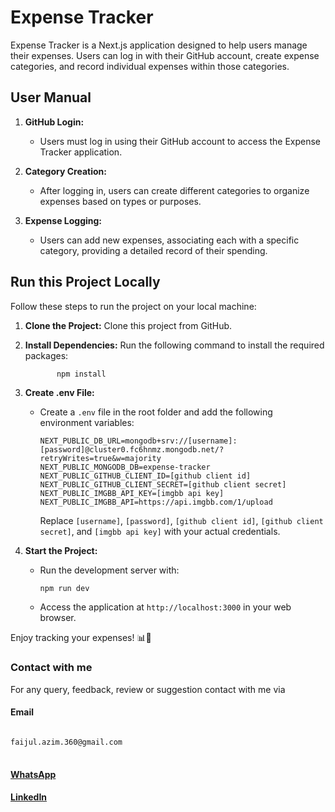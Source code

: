 # Expense Tracker

Expense Tracker is a Next.js application designed to help users manage their expenses. Users can log in with their GitHub account, create expense categories, and record individual expenses within those categories.

## User Manual

1. **GitHub Login:**

   - Users must log in using their GitHub account to access the Expense Tracker application.

2. **Category Creation:**

   - After logging in, users can create different categories to organize expenses based on types or purposes.

3. **Expense Logging:**
   - Users can add new expenses, associating each with a specific category, providing a detailed record of their spending.

## Run this Project Locally

Follow these steps to run the project on your local machine:

1.  **Clone the Project:**
 Clone this project from GitHub.

2.  **Install Dependencies:**
 Run the following command to install the required packages:

               npm install
            

4.  **Create .env File:**

    - Create a `.env` file in the root folder and add the following environment variables:

      ```env
      NEXT_PUBLIC_DB_URL=mongodb+srv://[username]:[password]@cluster0.fc6hnmz.mongodb.net/?retryWrites=true&w=majority
      NEXT_PUBLIC_MONGODB_DB=expense-tracker
      NEXT_PUBLIC_GITHUB_CLIENT_ID=[github client id]
      NEXT_PUBLIC_GITHUB_CLIENT_SECRET=[github client secret]
      NEXT_PUBLIC_IMGBB_API_KEY=[imgbb api key]
      NEXT_PUBLIC_IMGBB_API=https://api.imgbb.com/1/upload
      ```

      Replace `[username]`, `[password]`, `[github client id]`, `[github client secret]`, and `[imgbb api key]` with your actual credentials.

5.  **Start the Project:**

    - Run the development server with:

      ```bash
      npm run dev
      ```

    - Access the application at `http://localhost:3000` in your web browser.

Enjoy tracking your expenses! 📊💸



### Contact with me

For any query, feedback, review or suggestion contact with me via

#### Email  
<pre>
<code id="code-to-copy">
faijul.azim.360@gmail.com 
</code>
</pre>

#### [WhatsApp](https://api.whatsapp.com/send?phone=8801585449223) 
#### [LinkedIn](https://www.linkedin.com/in/faijul-azim)
